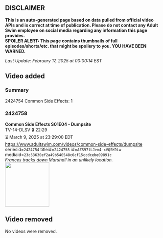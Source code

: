 ## DISCLAIMER
**This is an auto-generated page based on data pulled from official video APIs and is correct at time of publication. Please do not contact any Adult Swim employee on social media regarding any information this page provides.**  
**SPOILER ALERT: This page contains thumbnails of full episodes/shorts/etc. that might be spoilery to you. YOU HAVE BEEN WARNED.**  

_Last Update: February 17, 2025 at 00:00:14 EST_
## Video added
### Summary
2424754 Common Side Effects: 1  
### 2424758
**Common Side Effects S01E04 - Dumpsite**  
TV-14-DLSV 🔒 22:29  
⌛ March 9, 2025 at 23:29:00 EDT  
https://www.adultswim.com/videos/common-side-effects/dumpsite  
seriesid=`2424754` titleid=`2424758` id=`AZS97lLJem4-xVQSK9Lw` mediaid=`23c53630ef2a49b540548c6cf15ccdcebe09891c`  
_Frances tracks down Marshall in an unlikely location._  
<a href="https://media.cdn.adultswim.com/uploads/20250131/thumbnails/2_251311454524-CommonSideEffects-104-Dumpsite-1920x1080.jpg"><img src="https://media.cdn.adultswim.com/uploads/20250131/thumbnails/2_251311454524-CommonSideEffects-104-Dumpsite-1920x1080.jpg" height="144px" /></a>
## Video removed
No videos were removed.  
